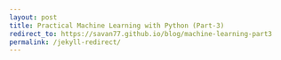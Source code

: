 ```yaml
---
layout: post
title: Practical Machine Learning with Python (Part-3)
redirect_to: https://savan77.github.io/blog/machine-learning-part3
permalink: /jekyll-redirect/
---
```

